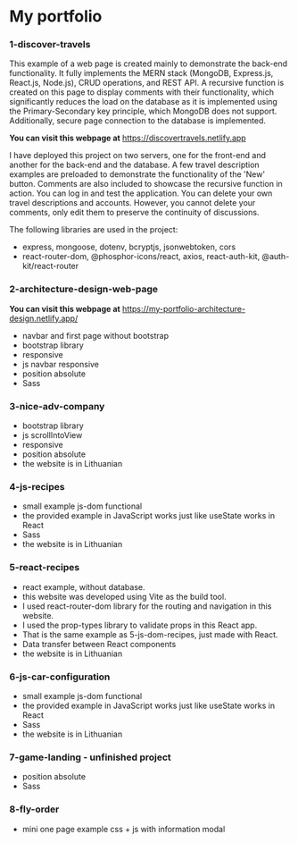 # My portfolio

### 1-discover-travels
This example of a web page is created mainly to demonstrate the back-end functionality. It fully implements the MERN stack (MongoDB, Express.js, React.js, Node.js), CRUD operations, and REST API. A recursive function is created on this page to display comments with their functionality, which significantly reduces the load on the database as it is implemented using the Primary-Secondary key principle, which MongoDB does not support. Additionally, secure page connection to the database is implemented.

**You can visit this webpage at**
https://discovertravels.netlify.app

I have deployed this project on two servers, one for the front-end and another for the back-end and the database. A few travel description examples are preloaded to demonstrate the functionality of the 'New' button. Comments are also included to showcase the recursive function in action. You can log in and test the application. You can delete your own travel descriptions and accounts. However, you cannot delete your comments, only edit them to preserve the continuity of discussions.

The following libraries are used in the project:
- express, mongoose, dotenv, bcryptjs, jsonwebtoken, cors
- react-router-dom, @phosphor-icons/react, axios, react-auth-kit, @auth-kit/react-router


### 2-architecture-design-web-page
**You can visit this webpage at**
https://my-portfolio-architecture-design.netlify.app/
- navbar and first page without bootstrap
- bootstrap library
- responsive
- js navbar responsive
- position absolute
- Sass

### 3-nice-adv-company
- bootstrap library
- js scrollIntoView
- responsive
- position absolute
- the website is in Lithuanian

### 4-js-recipes 
- small example js-dom functional
- the provided example in JavaScript works just like useState works in React
- Sass
- the website is in Lithuanian

### 5-react-recipes
- react example, without database.
- this website was developed using Vite as the build tool.
- I used react-router-dom library for the routing and navigation in this website.
- I used the prop-types library to validate props in this React app.
- That is the same example as 5-js-dom-recipes, just made with React.
- Data transfer between React components
- the website is in Lithuanian

### 6-js-car-configuration
- small example js-dom functional
- the provided example in JavaScript works just like useState works in React
- Sass
- the website is in Lithuanian

### 7-game-landing - unfinished project
- position absolute
- Sass

### 8-fly-order  
- mini one page example css + js with information modal


